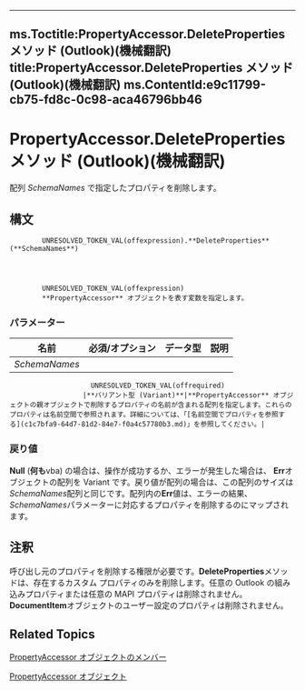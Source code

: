 

---
ms.Toctitle:PropertyAccessor.DeleteProperties メソッド (Outlook)(機械翻訳)
title:PropertyAccessor.DeleteProperties メソッド (Outlook)(機械翻訳)
ms.ContentId:e9c11799-cb75-fd8c-0c98-aca46796bb46
---
# PropertyAccessor.DeleteProperties メソッド (Outlook)(機械翻訳)




配列 *SchemaNames* で指定したプロパティを削除します。

## 構文

            UNRESOLVED_TOKEN_VAL(offexpression).**DeleteProperties**(**SchemaNames**)




            UNRESOLVED_TOKEN_VAL(offexpression)
            **PropertyAccessor** オブジェクトを表す変数を指定します。

### パラメーター

|**名前**|**必須/オプション**|**データ型**|**説明**|
|---|---|---|---|
|*SchemaNames*|
                        UNRESOLVED_TOKEN_VAL(offrequired)
                      |**バリアント型 (Variant)**|**PropertyAccessor** オブジェクトの親オブジェクトで削除するプロパティの名前が含まれる配列を指定します。これらのプロパティは名前空間で参照されます。詳細については、「[名前空間でプロパティを参照する](c1c7bfa9-64d7-81d2-84e7-f0a4c57780b3.md)」を参照してください。|



### 戻り値
**Null** (**何も**vba) の場合は、操作が成功するか、エラーが発生した場合は、 **Err**オブジェクトの配列を Variant です。戻り値が配列の場合は、この配列のサイズは*SchemaNames*配列と同じです。配列内の**Err**値は、エラーの結果、 *SchemaNames*パラメーターに対応するプロパティを削除するのにマップされます。





## 注釈
呼び出し元のプロパティを削除する権限が必要です。**DeleteProperties**メソッドは、存在するカスタム プロパティのみを削除します。任意の Outlook の組み込みプロパティまたは任意の MAPI プロパティは削除されません。**DocumentItem**オブジェクトのユーザー設定のプロパティは削除されません。



## Related Topics

[PropertyAccessor オブジェクトのメンバー](3356e345-8878-0ed7-6783-1e49ddecc066.md)

[PropertyAccessor オブジェクト](2fc91e13-703c-3ec9-9066-ffee7144306c.md)




